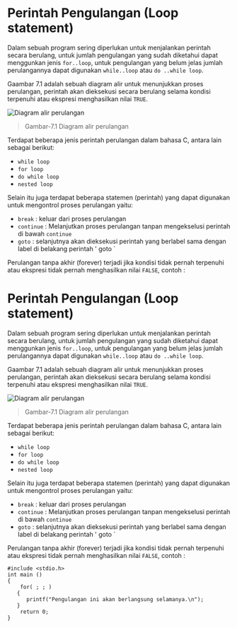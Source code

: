 # Perintah Pengulangan (Loop statement)

Dalam sebuah program sering diperlukan untuk menjalankan perintah secara berulang, untuk jumlah pengulangan yang sudah diketahui dapat menggunkan jenis ` for..loop `, untuk pengulangan yang belum jelas jumlah perulangannya dapat digunakan ` while..loop ` atau ` do ..while loop `.

Gaambar 7.1 adalah sebuah diagram alir untuk menunjukkan proses perulangan, perintah akan dieksekusi secara berulang selama kondisi terpenuhi atau ekspresi menghasilkan nilai ` TRUE `.

![Diagram alir perulangan](https://cdn.rawgit.com/handaga/Algoritma-dan-Pemrograman/master/images/ch-07-01a.svg)
> Gambar-7.1 Diagram alir perulangan

Terdapat beberapa jenis perintah perulangan dalam bahasa C, antara lain sebagai berikut:

* ` while loop `
* ` for loop `
* ` do while loop `
* ` nested loop `

Selain itu juga terdapat beberapa statemen (perintah) yang dapat digunakan untuk mengontrol proses perulangan yaitu: 

* ` break ` : keluar dari proses perulangan
* ` continue ` : Melanjutkan proses perulangan tanpan mengekselusi perintah di bawah ` continue `
* ` goto ` : selanjutnya akan dieksekusi perintah yang berlabel sama dengan label di belakang perintah ' goto `

Perulangan tanpa akhir (forever) terjadi jika kondisi tidak pernah terpenuhi atau ekspresi tidak pernah menghasilkan nilai ` FALSE `, contoh :

# Perintah Pengulangan (Loop statement)

Dalam sebuah program sering diperlukan untuk menjalankan perintah secara berulang, untuk jumlah pengulangan yang sudah diketahui dapat menggunkan jenis ` for..loop `, untuk pengulangan yang belum jelas jumlah perulangannya dapat digunakan ` while..loop ` atau ` do ..while loop `.

Gaambar 7.1 adalah sebuah diagram alir untuk menunjukkan proses perulangan, perintah akan dieksekusi secara berulang selama kondisi terpenuhi atau ekspresi menghasilkan nilai ` TRUE `.

![Diagram alir perulangan](https://cdn.rawgit.com/handaga/Algoritma-dan-Pemrograman/master/images/ch-07-01a.svg)
> Gambar-7.1 Diagram alir perulangan

Terdapat beberapa jenis perintah perulangan dalam bahasa C, antara lain sebagai berikut:

* ` while loop `
* ` for loop `
* ` do while loop `
* ` nested loop `

Selain itu juga terdapat beberapa statemen (perintah) yang dapat digunakan untuk mengontrol proses perulangan yaitu: 

* ` break ` : keluar dari proses perulangan
* ` continue ` : Melanjutkan proses perulangan tanpan mengekselusi perintah di bawah ` continue `
* ` goto ` : selanjutnya akan dieksekusi perintah yang berlabel sama dengan label di belakang perintah ' goto `

Perulangan tanpa akhir (forever) terjadi jika kondisi tidak pernah terpenuhi atau ekspresi tidak pernah menghasilkan nilai ` FALSE `, contoh :

    #include <stdio.h>
    int main ()
    {
    	for( ; ; )
       {
          printf("Pengulangan ini akan berlangsung selamanya.\n");
       }
    	return 0;
    }


 
